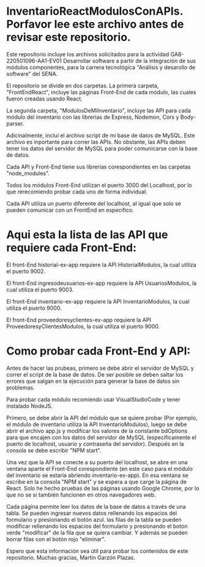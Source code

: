 # InventarioReactModulosConAPIs. Porfavor lee este archivo antes de revisar este repositorio.
Este repositorio incluye los archivos solicitados para la actividad GA8-220501096-AA1-EV01 Desarrollar software a partir de la integración de sus módulos componentes, para la carrera tecnológica "Análisis y desarollo de software" del SENA.

El repositorio se divide en dos carpetas. La primera carpeta, "FrontEndReact", incluye las páginas Front-End de cada módulo, las cuales fueron creadas usando React.

La segunda carpeta, "ModulosDeMiInventario", incluye las API para cada módulo del inventario con las librerias de Express, Nodemon, Cors y Body-parser.

Adicinalmente, incluí el archivo script de mi base de datos de MySQL. Este archivo es inportante para correr las APIs. No obstante, las APIs deben tener los datos del servidor de MySQL para poder comunicarse con la base de datos.

Cada API y Front-End tiene sus librerias corespondientes en las carpetas "node_modules".

Todos los módulos Front-End utilizan el puerto 3000 del Localhost, por lo que rerecomiendo probar cada uno de forma individual.

Cada API utiliza un puerto diferente del localhost, al igual que solo se pueden comunicar con un FrontEnd en específico.

# Aqui esta la lista de las API que requiere cada Front-End:

El front-End historial-ex-app requiere la API HistorialModulos, la cual utiliza el puerto 9002.

El front-End ingresodeusuarios-ex-app requiere la API UsuariosModulos, la cual utiliza el puerto 9003.

El front-End inventario-ex-app requiere la API InventarioModulos, la cual utiliza el puerto 9000.

El front-End proveedoresyclientes-ex-app requiere la API ProveedoresyClientesModulos, la cual utiliza el puerto 9000.

# Como probar cada Front-End y API:

Antes de hacer las prubeas, primero se debe abrir el servidor de MySQL y correr el script de la base de datos. De ser posible se deben saltar los errores que salgan en la ejecución para generar la base de datos sin problemas.

Para probar cada módulo recomiendo usar VisualStudioCode y tener instalado NodeJS.

Primero, se debe abrir la API del módulo que se quiere probar (Por ejemplo, el módulo de inventario utiliza la API InventarioModulos), luego se debe abrir el archivo app.js y modificar los valores de la constante bdOptions para que encajen con los datos del servidor de MySQL (especificamente el puerto de localhost, usuario y contraseña del servidor). Después en la consola se debe escribir "NPM start". 

Una vez que la API se conecte a su puerto del localhost, se abre en una ventana aparte el Front-End corespondiente (en este caso para el módulo del inventario se estaría abriendo inventario-ex-app). En esa ventana se escribe en la consola "NPM start" y se espera a que carge la página de React. Solo he hecho pruebas de las páginas usando Google Chrome, por lo que no se si también funcionen en otros navegadores web.

Cada página permite leer los datos de la base de datos a través de una tabla. Se pueden ingresar nuevos datos rellenando los espacios del formulario y presionando el botón azul. las filas de la tabla se pueden modificar rellenando los espacios del formulario y presionando el botón verde "modificar" de la fila que se quiera cambiar. Y además se pueden borrar filas con el botón rojo "eliminar".

Espero que esta información sea útil para probar los contenidos de este repositorio. Muchas gracias, Martín Garzón Plazas.
